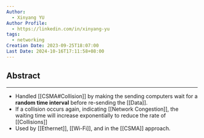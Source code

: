 ```yaml
---
Author:
  - Xinyang YU
Author Profile:
  - https://linkedin.com/in/xinyang-yu
tags:
  - networking
Creation Date: 2023-09-25T18:07:00
Last Date: 2024-10-16T17:11:58+08:00
---
```

## Abstract
---
- Handled [[CSMA#Collision]] by making the sending computers wait for a **random time interval** before re-sending the [[Data]].
- If a collision occurs again, indicating [[Network Congestion]], the waiting time will increase exponentially to reduce the rate of [[Collisions]]
- Used by [[Ethernet]], [[Wi-Fi]], and in the [[CSMA]] approach.
